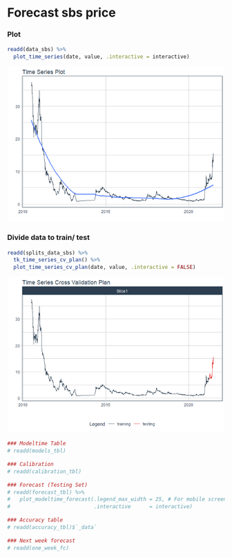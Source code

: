 
# Forecast sbs price

### Plot

``` r
readd(data_sbs) %>%
  plot_time_series(date, value, .interactive = interactive)
```

![](Readme_files/figure-gfm/unnamed-chunk-2-1.png)<!-- -->

### Divide data to train/ test

``` r
readd(splits_data_sbs) %>%
  tk_time_series_cv_plan() %>%
  plot_time_series_cv_plan(date, value, .interactive = FALSE)
```

![](Readme_files/figure-gfm/unnamed-chunk-3-1.png)<!-- -->

``` r
### Modeltime Table
# readd(models_tbl)
```

``` r
### Calibration
# readd(calibration_tbl)
```

``` r
### Forecast (Testing Set)
# readd(forecast_tbl) %>% 
#   plot_modeltime_forecast(.legend_max_width = 25, # For mobile screens
#                           .interactive      = interactive)
```

``` r
### Accuracy table
# readd(accuracy_tbl)$`_data`
```

``` r
### Next week forecast
# readd(one_week_fc)
```
